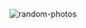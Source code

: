 ![random-photos](https://user-images.githubusercontent.com/59286318/192148069-094890b7-6c97-4368-8c3a-06356acb4075.PNG)
